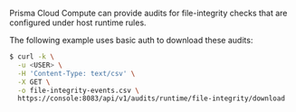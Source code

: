 Prisma Cloud Compute can provide audits for file-integrity checks that are configured under host runtime rules.

The following example uses basic auth to download these audits:


```bash
$ curl -k \
  -u <USER> \
  -H 'Content-Type: text/csv' \
  -X GET \
  -o file-integrity-events.csv \
  https://console:8083/api/v1/audits/runtime/file-integrity/download
```

